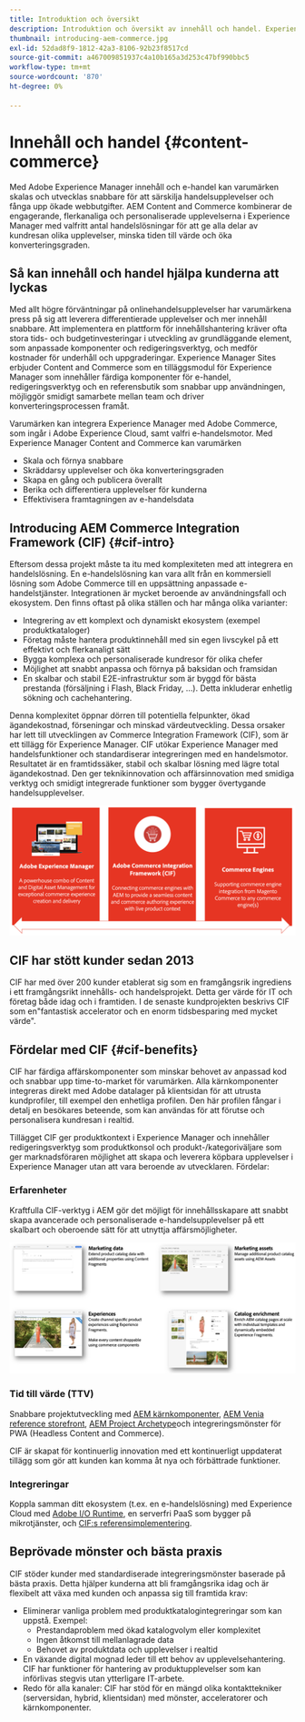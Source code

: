 ```yaml
---
title: Introduktion och översikt
description: Introduktion och översikt av innehåll och handel. Experience Manager Commerce Integration Framework (CIF) rekommenderas av Adobe för att integrera och utöka handelstjänster från Adobe Commerce och andra tredjepartslösningar med Experience Cloud.
thumbnail: introducing-aem-commerce.jpg
exl-id: 52dad8f9-1812-42a3-8106-92b23f8517cd
source-git-commit: a467009851937c4a10b165a3d253c47bf990bbc5
workflow-type: tm+mt
source-wordcount: '870'
ht-degree: 0%

---
```


# Innehåll och handel {#content-commerce}

Med Adobe Experience Manager innehåll och e-handel kan varumärken skalas och utvecklas snabbare för att särskilja handelsupplevelser och fånga upp ökade webbutgifter. AEM Content and Commerce kombinerar de engagerande, flerkanaliga och personaliserade upplevelserna i Experience Manager med valfritt antal handelslösningar för att ge alla delar av kundresan olika upplevelser, minska tiden till värde och öka konverteringsgraden.

## Så kan innehåll och handel hjälpa kunderna att lyckas

Med allt högre förväntningar på onlinehandelsupplevelser har varumärkena press på sig att leverera differentierade upplevelser och mer innehåll snabbare. Att implementera en plattform för innehållshantering kräver ofta stora tids- och budgetinvesteringar i utveckling av grundläggande element, som anpassade komponenter och redigeringsverktyg, och medför kostnader för underhåll och uppgraderingar. Experience Manager Sites erbjuder Content and Commerce som en tilläggsmodul för Experience Manager som innehåller färdiga komponenter för e-handel, redigeringsverktyg och en referensbutik som snabbar upp användningen, möjliggör smidigt samarbete mellan team och driver konverteringsprocessen framåt.

Varumärken kan integrera Experience Manager med Adobe Commerce, som ingår i Adobe Experience Cloud, samt valfri e-handelsmotor. Med Experience Manager Content and Commerce kan varumärken

* Skala och förnya snabbare
* Skräddarsy upplevelser och öka konverteringsgraden
* Skapa en gång och publicera överallt
* Berika och differentiera upplevelser för kunderna
* Effektivisera framtagningen av e-handelsdata

## Introducing AEM Commerce Integration Framework (CIF) {#cif-intro}

Eftersom dessa projekt måste ta itu med komplexiteten med att integrera en handelslösning. En e-handelslösning kan vara allt från en kommersiell lösning som Adobe Commerce till en uppsättning anpassade e-handelstjänster. Integrationen är mycket beroende av användningsfall och ekosystem. Den finns oftast på olika ställen och har många olika varianter:

* Integrering av ett komplext och dynamiskt ekosystem (exempel produktkataloger)
* Företag måste hantera produktinnehåll med sin egen livscykel på ett effektivt och flerkanaligt sätt
* Bygga komplexa och personaliserade kundresor för olika chefer
* Möjlighet att snabbt anpassa och förnya på baksidan och framsidan
* En skalbar och stabil E2E-infrastruktur som är byggd för bästa prestanda (försäljning i Flash, Black Friday, ...). Detta inkluderar enhetlig sökning och cachehantering.

Denna komplexitet öppnar dörren till potentiella felpunkter, ökad ägandekostnad, förseningar och minskad värdeutveckling. Dessa orsaker har lett till utvecklingen av Commerce Integration Framework (CIF), som är ett tillägg för Experience Manager. CIF utökar Experience Manager med handelsfunktioner och standardiserar integreringen med en handelsmotor. Resultatet är en framtidssäker, stabil och skalbar lösning med lägre total ägandekostnad. Den ger teknikinnovation och affärsinnovation med smidiga verktyg och smidigt integrerade funktioner som bygger övertygande handelsupplevelser.

![CIF-element](./assets/CIF/CIF_Overview.png)

## CIF har stött kunder sedan 2013

CIF har med över 200 kunder etablerat sig som en framgångsrik ingrediens i ett framgångsrikt innehålls- och handelsprojekt. Detta ger värde för IT och företag både idag och i framtiden. I de senaste kundprojekten beskrivs CIF som en&quot;fantastisk accelerator och en enorm tidsbesparing med mycket värde&quot;.

## Fördelar med CIF {#cif-benefits}

CIF har färdiga affärskomponenter som minskar behovet av anpassad kod och snabbar upp time-to-market för varumärken. Alla kärnkomponenter integreras direkt med Adobe datalager på klientsidan för att utrusta kundprofiler, till exempel den enhetliga profilen. Den här profilen fångar i detalj en besökares beteende, som kan användas för att förutse och personalisera kundresan i realtid.

Tillägget CIF ger produktkontext i Experience Manager och innehåller redigeringsverktyg som produktkonsol och produkt-/kategoriväljare som ger marknadsföraren möjlighet att skapa och leverera köpbara upplevelser i Experience Manager utan att vara beroende av utvecklaren. Fördelar:

### Erfarenheter

Kraftfulla CIF-verktyg i AEM gör det möjligt för innehållsskapare att snabbt skapa avancerade och personaliserade e-handelsupplevelser på ett skalbart och oberoende sätt för att utnyttja affärsmöjligheter.

![CIF-element](./assets/CIF/CIF_Product_Experience_Management.png)

### Tid till värde (TTV)

Snabbare projektutveckling med [AEM kärnkomponenter](https://www.aemcomponents.dev/), [AEM Venia reference storefront](https://github.com/adobe/aem-cif-guides-venia), [AEM Project Archetype](https://experienceleague.adobe.com/docs/experience-manager-core-components/using/developing/archetype/overview.html)och integreringsmönster för PWA (Headless Content and Commerce).

CIF är skapat för kontinuerlig innovation med ett kontinuerligt uppdaterat tillägg som gör att kunden kan komma åt nya och förbättrade funktioner.

### Integreringar

Koppla samman ditt ekosystem (t.ex. en e-handelslösning) med Experience Cloud med  [Adobe I/O Runtime](https://www.adobe.io/apis/experienceplatform/runtime.html), en serverfri PaaS som bygger på mikrotjänster, och [CIF:s referensimplementering](https://github.com/adobe/commerce-cif-graphql-integration-reference).

## Beprövade mönster och bästa praxis

CIF stöder kunder med standardiserade integreringsmönster baserade på bästa praxis. Detta hjälper kunderna att bli framgångsrika idag och är flexibelt att växa med kunden och anpassa sig till framtida krav:

* Eliminerar vanliga problem med produktkatalogintegreringar som kan uppstå. Exempel:
   * Prestandaproblem med ökad katalogvolym eller komplexitet
   * Ingen åtkomst till mellanlagrade data
   * Behovet av produktdata och upplevelser i realtid
* En växande digital mognad leder till ett behov av upplevelsehantering. CIF har funktioner för hantering av produktupplevelser som kan införlivas stegvis utan ytterligare IT-arbete.
* Redo för alla kanaler: CIF har stöd för en mängd olika kontakttekniker (serversidan, hybrid, klientsidan) med mönster, acceleratorer och kärnkomponenter.
